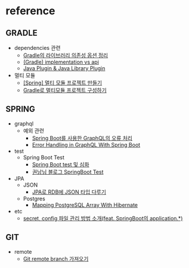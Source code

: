 # reference

## GRADLE

- dependencies 관련
  - [Gradle의 라이브러리 의존성 옵션 정리](https://twinparadox.tistory.com/630)
  - [(Gradle) implementation vs api](https://perfectacle.github.io/2022/03/12/gradle-implementation-vs-api/)
  - [Java Plugin & Java Library Plugin](https://ones1kk.github.io/posts/gradle-java-library-plugin/)
- 멀티 모듈
  - [[Spring] 멀티 모듈 프로젝트 만들기](https://velog.io/@soyeon207/%EC%8A%A4%ED%94%84%EB%A7%81-%EB%B6%80%ED%8A%B8-%EB%A9%80%ED%8B%B0-%EB%AA%A8%EB%93%88-%ED%94%84%EB%A1%9C%EC%A0%9D%ED%8A%B8-%EB%A7%8C%EB%93%A4%EA%B8%B0)
  - [Gradle로 멀티모듈 프로젝트 구성하기](https://dkswnkk.tistory.com/691)

## SPRING

- graphql
  - 예외 관련
    - [Spring Boot를 사용한 GraphQL의 오류 처리](https://recordsoflife.tistory.com/918)
    - [Error Handling in GraphQL With Spring Boot](https://www.baeldung.com/spring-graphql-error-handling)
- test
  - Spring Boot Test
    - [Spring Boot  test 및 심화](https://happyer16.tistory.com/entry/Spring-Boot-Test-%EB%B0%8F-%EC%8B%AC%ED%99%94)
    - [권남님 블로그 SpringBoot Test](https://ko.javascript.info/)
- JPA
  - JSON
    - [JPA로 RDB에 JSON 타입 다루기](https://danawalab.github.io/spring/2022/08/05/Jpa-Json-Type.html)
  - Postgres
    - [Mapping PostgreSQL Array With Hibernate](https://www.baeldung.com/java-hibernate-map-postgresql-array)
- etc
  - [secret, config 파일 관리 방법 소개(feat. SpringBoot의 application.*)](https://kukim.tistory.com/150)

## GIT

- remote
  - [Git remote branch 가져오기](https://cjh5414.github.io/get-git-remote-branch/)
